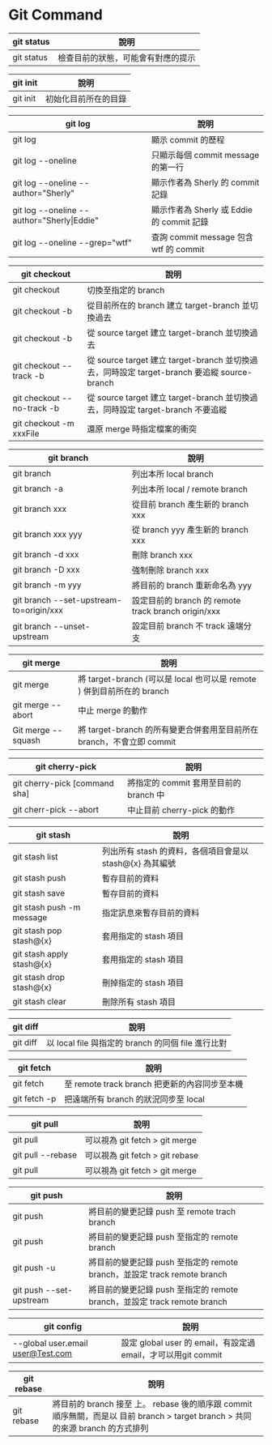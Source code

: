 # Git Command


| git status | 說明 |
|------------|------
| git status | 檢查目前的狀態，可能會有對應的提示 |

| git init | 說明 |
|------------|------
| git init | 初始化目前所在的目錄 |

| git log | 說明 |
|---------|-----|
| git log | 顯示 commit 的歷程 |
| git log --oneline | 只顯示每個 commit message 的第一行 |
| git log --oneline --author="Sherly" | 顯示作者為 Sherly 的 commit 記錄 |
| git log --oneline --author="Sherly\|Eddie" | 顯示作者為 Sherly 或 Eddie 的 commit 記錄 |
| git log --oneline --grep="wtf" | 查詢 commit message 包含 wtf 的 commit |

| git checkout | 說明 |
|--------------|-----|
| git checkout | 切換至指定的 branch |
| git checkout -b <target-branch> | 從目前所在的 branch 建立 target-branch 並切換過去 |
| git checkout -b <target-branch> <source-branch> | 從 source target 建立 target-branch 並切換過去 |
| git checkout --track <source-branch> -b <target-branch> | 從 source target 建立 target-branch 並切換過去，同時設定 target-branch 要追縱 source-branch |
| git checkout --no-track <source-branch> -b <target-branch> | 從 source target 建立 target-branch 並切換過去，同時設定 target-branch 不要追縱 |
| git checkout -m xxxFile | 還原 merge 時指定檔案的衝突 |

| git branch | 說明 |
|------------|-----|
| git branch | 列出本所 local branch |
| git branch -a | 列出本所 local / remote branch |
| git branch xxx | 從目前 branch 產生新的 branch xxx |
| git branch xxx yyy | 從 branch yyy 產生新的 branch xxx |
| git branch -d xxx | 刪除 branch xxx |
| git branch -D xxx | 強制刪除 branch xxx |
| git branch -m yyy | 將目前的 branch 重新命名為 yyy |
| git branch --set-upstream-to=origin/xxx | 設定目前的 branch 的 remote track branch origin/xxx  |
| git branch --unset-upstream | 設定目前 branch 不 track 遠端分支 |

| git merge | 說明 |
|-----------|------|
| git merge <target-branch> | 將 target-branch (可以是 local 也可以是 remote ) 併到目前所在的 branch |
| git merge --abort | 中止 merge 的動作 |
| Git merge --squash <target-branch> | 將 target-branch 的所有變更合併套用至目前所在 branch，不會立即 commit |

| git cherry-pick | 說明 |
|-----------------|-----|
| git cherry-pick [command sha] | 將指定的 commit 套用至目前的 branch 中 |
| git cherr-pick --abort | 中止目前 cherry-pick 的動作 |

| git stash | 說明 |
|-----------|-----|
| git stash list | 列出所有 stash 的資料，各個項目會是以 stash@{x} 為其編號 |
| git stash push | 暫存目前的資料 |
| git stash save | 暫存目前的資料 |
| git stash push -m message | 指定訊息來暫存目前的資料 |
| git stash pop stash@{x} | 套用指定的 stash 項目 |
| git stash apply stash@{x} | 套用指定的 stash 項目 |
| git stash drop stash@{x} | 刪掉指定的 stash 項目 |
| git stash clear | 刪除所有 stash 項目 |

| git diff | 說明 |
|----------|------|
| git diff <remote-branch> <file> | 以 local file 與指定的 branch 的同個 file 進行比對 |

| git fetch | 說明 |
|-----------|------|
| git fetch | 至 remote track branch 把更新的內容同步至本機 |
| git fetch -p | 把遠端所有 branch 的狀況同步至 local |

| git pull | 說明 |
|----------|------|
| git pull | 可以視為 git fetch > git merge |
| git pull --rebase | 可以視為 git fetch > git rebase |
| git pull <remote-branch> | 可以視為 git fetch > git merge |

| git push | 說明 |
|----------|------|
| git push | 將目前的變更記錄 push 至 remote trach branch |
| git push | 將目前的變更記錄 push 至指定的 remote branch |
| git push -u <remote-branch> | 將目前的變更記錄 push 至指定的 remote branch，並設定 track remote branch |
| git push --set-upstream <remote-branch> | 將目前的變更記錄 push 至指定的 remote branch，並設定 track remote branch |

| git config | 說明 |
|------------|-----|
| --global user.email user@Test.com | 設定 global user 的 email，有設定過email，才可以用git commit |

| git rebase | 說明 |
|----------|------|
| git rebase <target-branch> | 將目前的 branch 接至 <target-branch> 上。 rebase 後的順序跟 commit 順序無關，而是以 目前 branch > target branch > 共同的來源 branch 的方式排列 |
